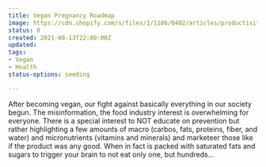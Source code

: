 ```yaml
---
title: Vegan Pregnancy Roadmap
image: https://cdn.shopify.com/s/files/1/1186/0402/articles/productivity-focus_1000x.jpg?v=1613498970
status: 0
created: 2021-08-13T22:00:00Z
updated: 
tags:
- Vegan
- Health
status-options: seeding

---
```

After becoming vegan, our fight against basically everything in our society begun. The misinformation, the food industry interest is overwhelming for everyone. There is a special interest to NOT educate on prevention but rather highlighting a few amounts of macro (carbos, fats, proteins, fiber, and water) and micronutrients (vitamins and minerals) and marketeer those like if the product was any good. When in fact is packed with saturated fats and sugars to trigger your brain to not eat only one, but hundreds...